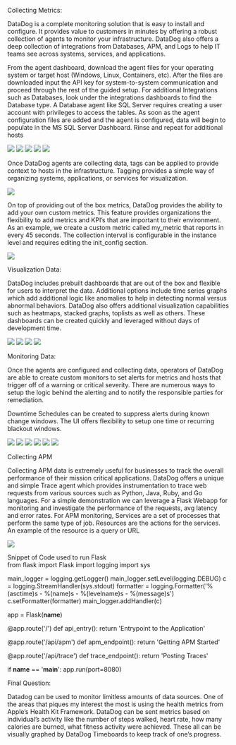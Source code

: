 Collecting Metrics:

DataDog is a complete monitoring solution that is easy to install and configure. It provides value to customers in minutes by offering a robust collection of agents to monitor your infrastructure.  DataDog also offers a deep collection of integrations from Databases, APM, and Logs to help IT teams see across systems, services, and applications.

From the agent dashboard, download the agent files for your operating system or target host (Windows, Linux, Containers, etc). After the files are downloaded  input the API key for system-to-system communication and proceed through the rest of the guided setup.  For additional Integrations such as Databases, look under the integrations dashboards to find the Database type.  A  Database agent like SQL Server requires creating a user account with privileges to access the tables. As soon as the agent configuration files are added and the agent is configured, data will begin to populate in the MS SQL Server Dashboard. Rinse and repeat for additional hosts  

![](DataDogAgentinstall.png)
![](CentOSAgentInstall.png)
![](DataDog_Sqlserver.yaml.png)
![](DataDog_SQLServerUser.png)
![](DataDog_SQLServerDashboard.png)

Once DataDog agents are collecting data, tags can be applied to provide context to hosts in the infrastructure. Tagging provides a simple way of organizing systems, applications, or services for visualization.  

![](DataDog_HostwithTagging.png)

On top of providing out of the box metrics, DataDog provides the ability to add your own custom metrics.  This feature provides organizations the flexibility to add metrics and KPI’s that are important to their environment.  As an example, we create a custom metric called my_metric that reports in every 45 seconds.  The collection interval is configurable in the instance level and requires editing the init_config section.

![](DataDog_mymetrics.png)

Visualization Data:

DataDog includes prebuilt dashboards that are out of the box and flexible for users to interpret the data.  Additional options include time series graphs which add additional logic like anomalies to help in detecting normal versus abnormal behaviors.  DataDog also offers additional visualization capabilities such as heatmaps, stacked graphs, toplists as well as others. These dashboards can be created quickly and leveraged without days of development time. 

![](DataDog_CustomMetric_ScopedoverHost.png)
![](DataDog_MyMetricwithRoll_up.png)
![](DataDog_5minutesdashboard.png)
![](DataDog_Visual_Anomalies.png)

Monitoring Data:

Once the agents are configured and collecting data, operators of DataDog are able to create custom monitors to set alerts for metrics and hosts that trigger off of a warning or critical severity. There are numerous ways to setup the logic behind the alerting and to notify the responsible parties for remediation. 

Downtime Schedules can be created to suppress alerts during known change windows.  The UI offers flexibility to setup one time or recurring blackout windows.

![](DataDog_CustomMonitor.png)
![](Datadog_WarnAlert.png)
![](DataDog_AlertHigh.png)
![](DataDog_ScheduledDowntime1.png)
![](DataDog_ScheduledDowntime2.png)
![](DataDog_emaileddowntimeschedule.png)

Collecting APM

Collecting APM data is extremely useful for businesses to track the overall performance of their mission critical applications.  DataDog offers a unique and simple Trace agent which provides  instrumentation to trace web requests from various sources such as Python, Java, Ruby, and Go languages.  For a simple demonstration we can leverage a Flask Webapp for monitoring and investigate the performance of the requests, avg latency and error rates. For APM monitoring, Services are a set of processes that perform the same type of job. Resources are the actions for the services.  An example of the resource is a query or URL 

![](DataDog_FlaskTraces.png)

Snippet of Code used to run Flask  
from flask import Flask
import logging
import sys

main_logger = logging.getLogger()
main_logger.setLevel(logging.DEBUG)
c = logging.StreamHandler(sys.stdout)
formatter = logging.Formatter('%(asctime)s - %(name)s - %(levelname)s - %(message)s')
c.setFormatter(formatter)
main_logger.addHandler(c)

app = Flask(__name__)

@app.route('/')
def api_entry():
    return 'Entrypoint to the Application'

@app.route('/api/apm')
def apm_endpoint():
    return 'Getting APM Started'

@app.route('/api/trace')
def trace_endpoint():
    return 'Posting Traces'

if __name__ == '__main__':
    app.run(port=8080)


Final Question:

Datadog can be used to monitor limitless amounts of data sources. One of the areas that piques my interest the most is using the health metrics from Apple’s Health Kit Framework. DataDog can be sent metrics based on individual’s activity like the number of steps walked, heart rate, how many calories are burned, what fitness activity were achieved. These all can be visually graphed by DataDog Timeboards to keep track of one’s progress.   
